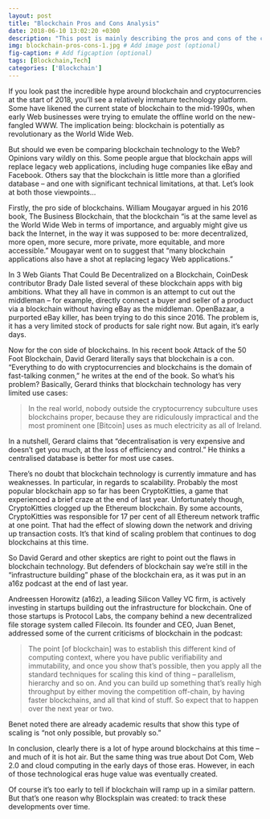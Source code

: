```yaml
---
layout: post
title: "Blockchain Pros and Cons Analysis"
date: 2018-06-10 13:02:20 +0300
description: "This post is mainly describing the pros and cons of the currently very hot technology - BLOCKCHAIN." # Add post description (optional)
img: blockchain-pros-cons-1.jpg # Add image post (optional)
fig-caption: # Add figcaption (optional)
tags: [Blockchain,Tech]
categories: ['Blockchain']
---
```

If you look past the incredible hype around blockchain and cryptocurrencies at the start of 2018, you’ll see a relatively immature technology platform. Some have likened the current state of blockchain to the mid-1990s, when early Web businesses were trying to emulate the offline world on the new-fangled WWW. The implication being: blockchain is potentially as revolutionary as the World Wide Web.

But should we even be comparing blockchain technology to the Web? Opinions vary wildly on this. Some people argue that blockchain apps will replace legacy web applications, including huge companies like eBay and Facebook. Others say that the blockchain is little more than a glorified database – and one with significant technical limitations, at that. Let’s look at both those viewpoints…

Firstly, the pro side of blockchains. William Mougayar argued in his 2016 book, The Business Blockchain, that the blockchain “is at the same level as the World Wide Web in terms of importance, and arguably might give us back the Internet, in the way it was supposed to be: more decentralized, more open, more secure, more private, more equitable, and more accessible.” Mougayar went on to suggest that “many blockchain applications also have a shot at replacing legacy Web applications.”

In 3 Web Giants That Could Be Decentralized on a Blockchain, CoinDesk contributor Brady Dale listed several of these blockchain apps with big ambitions. What they all have in common is an attempt to cut out the middleman – for example, directly connect a buyer and seller of a product via a blockchain without having eBay as the middleman. OpenBazaar, a purported eBay killer, has been trying to do this since 2016. The problem is, it has a very limited stock of products for sale right now. But again, it’s early days.

Now for the con side of blockchains. In his recent book Attack of the 50 Foot Blockchain, David Gerard literally says that blockchain is a con. “Everything to do with cryptocurrencies and blockchains is the domain of fast-talking conmen,” he writes at the end of the book. So what’s his problem? Basically, Gerard thinks that blockchain technology has very limited use cases:

> In the real world, nobody outside the cryptocurrency subculture uses blockchains proper, because they are ridiculously impractical and the most prominent one [Bitcoin] uses as much electricity as all of Ireland.

In a nutshell, Gerard claims that “decentralisation is very expensive and doesn’t get you much, at the loss of efficiency and control.” He thinks a centralised database is better for most use cases.

There’s no doubt that blockchain technology is currently immature and has weaknesses. In particular, in regards to scalability. Probably the most popular blockchain app so far has been CryptoKitties, a game that experienced a brief craze at the end of last year. Unfortunately though, CryptoKitties clogged up the Ethereum blockchain. By some accounts, CryptoKitties was responsible for 17 per cent of all Ethereum network traffic at one point. That had the effect of slowing down the network and driving up transaction costs. It’s that kind of scaling problem that continues to dog blockchains at this time.

So David Gerard and other skeptics are right to point out the flaws in blockchain technology. But defenders of blockchain say we’re still in the “infrastructure building” phase of the blockchain era, as it was put in an a16z podcast at the end of last year.

Andreessen Horowitz (a16z), a leading Silicon Valley VC firm, is actively investing in startups building out the infrastructure for blockchain. One of those startups is Protocol Labs, the company behind a new decentralized file storage system called Filecoin. Its founder and CEO, Juan Benet, addressed some of the current criticisms of blockchain in the podcast:

> The point [of blockchain] was to establish this different kind of computing context, where you have public verifiability and immutability, and once you show that’s possible, then you apply all the standard techniques for scaling this kind of thing – parallelism, hierarchy and so on. And you can build up something that’s really high throughput by either moving the competition off-chain, by having faster blockchains, and all that kind of stuff. So expect that to happen over the next year or two.

Benet noted there are already academic results that show this type of scaling is “not only possible, but provably so.”

In conclusion, clearly there is a lot of hype around blockchains at this time – and much of it is hot air. But the same thing was true about Dot Com, Web 2.0 and cloud computing in the early days of those eras. However, in each of those technological eras huge value was eventually created.

Of course it’s too early to tell if blockchain will ramp up in a similar pattern. But that’s one reason why Blocksplain was created: to track these developments over time.
